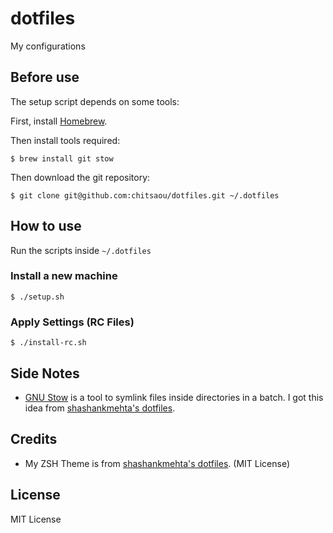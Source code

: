 # dotfiles

My configurations

## Before use

The setup script depends on some tools:

First, install [Homebrew](http://brew.sh/).

Then install tools required:

    $ brew install git stow

Then download the git repository:

    $ git clone git@github.com:chitsaou/dotfiles.git ~/.dotfiles

## How to use

Run the scripts inside `~/.dotfiles`

### Install a new machine

    $ ./setup.sh

### Apply Settings (RC Files)

    $ ./install-rc.sh

## Side Notes

* [GNU Stow](https://www.gnu.org/software/stow/) is a tool to symlink files inside directories in a batch. I got this idea from [shashankmehta's dotfiles](https://github.com/shashankmehta/dotfiles).

## Credits

* My ZSH Theme is from [shashankmehta's dotfiles](https://github.com/shashankmehta/dotfiles/blob/master/thesetup/zsh/.oh-my-zsh/custom/themes/gitster.zsh-theme). (MIT License)

## License

MIT License

